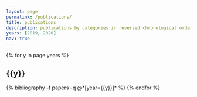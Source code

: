 ```yaml
---
layout: page
permalink: /publications/
title: publications
description: publications by categories in reversed chronological order. generated by jekyll-scholar.
years: [2019, 2020]
nav: true
---
```


<div class="publications">

{% for y in page.years %}
  <h2 class="year">{{y}}</h2>
  {% bibliography -f papers -q @*[year={{y}}]* %}
{% endfor %}

</div>
